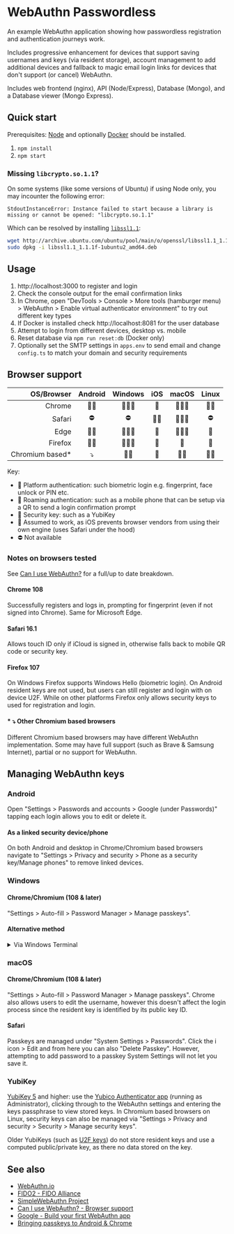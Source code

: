 # WebAuthn Passwordless

An example WebAuthn application showing how passwordless registration and authentication journeys work.

Includes progressive enhancement for devices that support saving usernames and keys (via resident storage), account management to add additional devices and fallback to magic email login links for devices that don't support (or cancel) WebAuthn.

Includes web frontend (nginx), API (Node/Express), Database (Mongo), and a Database viewer (Mongo Express).

## Quick start

Prerequisites: [Node](https://nodejs.org/) and optionally [Docker](https://www.docker.com/) should be installed.

1. `npm install`
2. `npm start`


### Missing `libcrypto.so.1.1`?

On some systems (like some versions of Ubuntu) if using Node only, you may incounter the following error:

`StdoutInstanceError: Instance failed to start because a library is missing or cannot be opened: "libcrypto.so.1.1"`

Which can be resolved by installing [`libssl1.1`](https://github.com/nodkz/mongodb-memory-server/issues/480#issuecomment-1488548395):

```bash
wget http://archive.ubuntu.com/ubuntu/pool/main/o/openssl/libssl1.1_1.1.1f-1ubuntu2_amd64.deb
sudo dpkg -i libssl1.1_1.1.1f-1ubuntu2_amd64.deb
```

## Usage

1. http://localhost:3000 to register and login
2. Check the console output for the email confirmation links
3. In Chrome, open "DevTools > Console > More tools (hamburger menu) > WebAuthn > Enable virtual authenticator environment" to try out different key types
4. If Docker is installed check http://localhost:8081 for the user database
5. Attempt to login from different devices, desktop vs. mobile
6. Reset database via `npm run reset:db` (Docker only)
7. Optionally set the SMTP settings in `apps.env` to send email and change `config.ts` to match your domain and security requirements

## Browser support

|      OS/Browser |  Android  |  Windows  |   iOS   |   macOS  | Linux  |
| --------------: | :-------: | :-------: | :-----: | :------: | :----: |
|          Chrome |   🐾🔑    |  🐾📲🔑  |    🛃   | 🐾📲🔑  |  📲🔑 |
|          Safari |    ⛔     |    ⛔     |   🐾🔑 | 🐾📲🔑  |   ⛔   |
|            Edge |   🐾🔑    |  🐾📲🔑  |    🛃   | 🐾📲🔑  |   🔑   |
|         Firefox |   🐾🔑    |  🐾📲🔑  |    🛃   |    🔑   |   🔑   |
| Chromium based* |    ⤵️     |   📲🔑    |   🛃   |  📲🔑   |  📲🔑  |

Key:

- 🐾 Platform authentication: such biometric login e.g. fingerprint, face unlock or PIN etc.
- 📲 Roaming authentication: such as a mobile phone that can be setup via a QR to send a login confirmation prompt
- 🔑 Security key: such as a YubiKey
- 🛃 Assumed to work, as iOS prevents browser vendors from using their own engine (uses Safari under the hood)
- ⛔ Not available

### Notes on browsers tested

See [Can I use WebAuthn?](https://caniuse.com/?search=WebAuthn) for a full/up to date breakdown.

#### Chrome 108

Successfully registers and logs in, prompting for fingerprint (even if not signed into Chrome). Same for Microsoft Edge.

#### Safari 16.1

Allows touch ID only if iCloud is signed in, otherwise falls back to mobile QR code or security key.

#### Firefox 107

On Windows Firefox supports Windows Hello (biometric login). On Android resident keys are not used, but users can still register and login with on device U2F. While on other platforms Firefox only allows security keys to used for registration and login.

#### **\*** ⤵️ Other Chromium based browsers

Different Chromium based browsers may have different WebAuthn implementation. Some may have full support (such as Brave & Samsung Internet), partial or no support for WebAuthn.

## Managing WebAuthn keys

### Android

Open "Settings > Passwords and accounts > Google (under Passwords)" tapping each login allows you to edit or delete it.

#### As a linked security device/phone

On both Android and desktop in Chrome/Chromium based browsers navigate to "Settings > Privacy and security > Phone as a security key/Manage phones" to remove linked devices.

### Windows

#### Chrome/Chromium (108 & later)

"Settings > Auto-fill > Password Manager > Manage passkeys".

#### Alternative method

<details>
<summary>Via Windows Terminal</summary>

To view WebAuthn keys stored by Windows Hello, from a command prompt, run:

`certutil -csp NGC -key`

WebAuthn keys have names that look like `<sid>/<guid>/FIDO_AUTHENTICATOR//<rpIdHash>_<user id>`

You need to identify the key that you want to delete, and then to delete a WebAuthn key, from an administrator command prompt, run:

`certutil -csp NGC -delkey <name>` Replacing `<name>` with the full pathname from the output of the command above.
</details>

### macOS

#### Chrome/Chromium (108 & later)

"Settings > Auto-fill > Password Manager > Manage passkeys". Chrome also allows users to edit the username, however this doesn't affect the login process since the resident key is identified by its public key ID.

#### Safari

Passkeys are managed under "System Settings > Passwords". Click the i icon > Edit and from here you can also "Delete Passkey". However, attempting to add password to a passkey System Settings will not let you save it.

### YubiKey

[YubiKey 5](https://support.yubico.com/hc/en-us/articles/360016649339-YubiKey-5C-NFC) and higher: use the [Yubico Authenticator app](https://www.yubico.com/products/yubico-authenticator/) (running as Administrator), clicking through to the WebAuthn settings and entering the keys passphrase to view stored keys. In Chromium based browsers on Linux, security keys can also be managed via "Settings > Privacy and security > Security > Manage security keys".

Older YubiKeys (such as [U2F keys](https://support.yubico.com/hc/en-us/articles/360013656800-FIDO-U2F-Security-Key)) do not store resident keys and use a computed public/private key, as there no data stored on the key.

## See also

- [WebAuthn.io](https://webauthn.io/)
- [FIDO2 - FIDO Alliance](https://fidoalliance.org/fido2/)
- [SimpleWebAuthn Project](https://github.com/MasterKale/SimpleWebAuthn)
- [Can I use WebAuthn? - Browser support](https://caniuse.com/?search=WebAuthn)
- [Google - Build your first WebAuthn app](https://developers.google.com/codelabs/webauthn-reauth)
- [Bringing passkeys to Android & Chrome](https://android-developers.googleblog.com/2022/10/bringing-passkeys-to-android-and-chrome.html)

